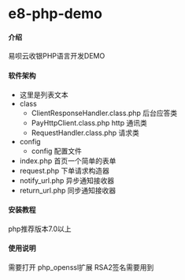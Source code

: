 # e8-php-demo

#### 介绍
易呗云收银PHP语言开发DEMO

#### 软件架构
- 这里是列表文本
- class
    - ClientResponseHandler.class.php 后台应答类
    - PayHttpClient.class.php  http 通讯类
    - RequestHandler.class.php  请求类
- config
    - config  配置文件
- index.php 首页一个简单的表单
- request.php  下单请求构造器
- notify_url.php  异步通知接收器
- return_url.php  同步通知接收器


#### 安装教程

php推荐版本7.0以上

#### 使用说明

需要打开 php_openssl扩展 RSA2签名需要用到




